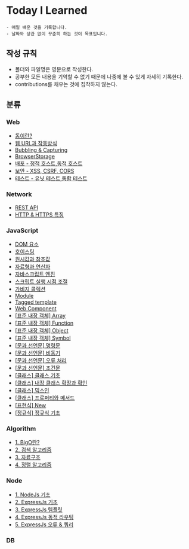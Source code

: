 # Today I Learned

    - 매일 배운 것을 기록합니다.
    - 날짜와 상관 없이 꾸준히 하는 것이 목표입니다.

## 작성 규칙
- 폴더와 파일명은 영문으로 작성한다.
- 공부한 모든 내용을 기억할 수 없기 때문에 나중에 볼 수 있게 자세히 기록한다.
- contributions를 채우는 것에 집착하지 않는다.


## 분류

### Web

- [돔이란?](Web/DOM.md)
- [웹 URL과 작동방식](Web/WEB.md)
- [Bubbling & Capturing](Web/Bubbling_and_capturing.md)
- [BrowserStorage](Web/BrowserStorage.md)
- [배포 - 정적 호스트,동적 호스트](Web/Deploy.md)
- [보안 - XSS, CSRF, CORS](Web/Securtify.md)
- [테스트 - 유닛 테스트,통합 테스트](Web/Testing.md)

### Network

- [REST API](Network/REST_API.md)
- [HTTP & HTTPS 특징](Network/HTTP_and_HTTPS.md)

### JavaScript

- [DOM 요소](JavaScript/DOM_element.md)
- [호이스팅](JavaScript/Hoisting.md)
- [원시값과 참조값](JavaScript/Raw_and_reference_values.md)
- [자료형과 연산자](JavaScript/Data_types_and_operators.md)
- [자바스크립트 엔진](JavaScript/JavaScript_engine.md)
- [스크립트 실행 시점 조절](JavaScript/Script_execution_timing.md)
- [가비지 콜렉션](JavaScript/Garbage_collection.md)
- [Module](JavaScript/Module.md)
- [Tagged template](JavaScript/Tagged_template.md)
- [Web Component](JavaScript/Web_component.md)
- [[표준 내장 객체] Array](JavaScript/standard_built-in_object_Array.md)
- [[표준 내장 객체] Function](JavaScript/standard_built-in_object_Function.md)
- [[표준 내장 객체] Object](JavaScript/standard_built-in_object_Object.md)
- [[표준 내장 객체] Symbol](JavaScript/standard_built-in_object_Symbol.md)
- [[문과 선언문] 명령문](JavaScript/Statements_and_declarations_statements.md)
- [[문과 선언문] 비동기](JavaScript/Statements_and_declarations_async.md)
- [[문과 선언문] 오류 처리](JavaScript/Statements_and_declarations_error_handling.md)
- [[문과 선언문] 조건문](JavaScript/Statements_and_declarations_conditional_statement.md)
- [[클래스] 클래스 기초](JavaScript/Class_basic.md)
- [[클래스] 내장 클래스 확장과 확인](JavaScript/Class_extending_verifying_built-in_classes.md)
- [[클래스] 믹스인](JavaScript/Class_mixin.md)
- [[클래스] 프로퍼티와 메서드](JavaScript/Class_properties_and_methods.md)
- [[표현식] New](JavaScript/Expression_New.md)
- [[정규식] 정규식 기초](JavaScript/regular_expression_basic.md)

### Algorithm
  - [1. BigO란?](Algorithm/BigO.md)
  - [2. 검색 알고리즘](Algorithm/Search_algorithm.md)
  - [3. 자료구조](Algorithm/data_structure.md)
  - [4. 정렬 알고리즘](Algorithm/sorting_algorithm.md)

### Node

- [1. NodeJs 기초](Node/NodeJs_basic.md)
- [2. ExpressJs 기초](Node/ExpressJs_basic.md)
- [3. ExpressJs 템플릿](Node/ExpressJs_template.md)
- [4. ExpressJs 동적 라우팅](Node/ExpressJs_dynamic_routing.md)
- [5. ExpressJs 오류 & 쿼리](Node/ExpressJs_error_and_query.md)

### DB
